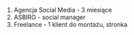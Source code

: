 


1) Agencja Social Media - 3 miesiące 
2) ASBIRO - social manager 
3) Freelance - 1 klient do montażu, stronka 